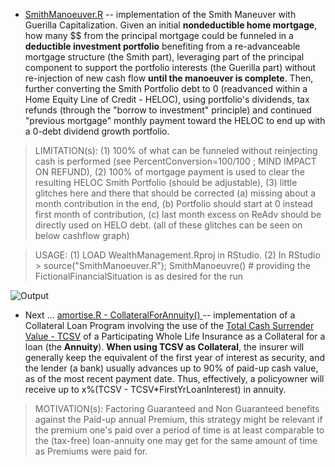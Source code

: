 * [SmithManoeuver.R](https://github.com/florentchandelier/WealthManagement/blob/master/StandaloneTesting/SmithManoeuver.R) -- implementation of the Smith Maneuver with Guerilla Capitalization. Given an initial **nondeductible 
home mortgage**, how many $$ from the principal mortgage could be funneled in a **deductible investment portfolio** benefiting from a re-advanceable mortgage structure (the Smith part), leveraging part of the principal component 
to support the portfolio interests (the Guerilla part) without re-injection of new cash flow **until the manoeuver is complete**. Then, further converting the Smith Portfolio debt to 0 
(readvanced within a Home Equity Line of Credit - HELOC), using portfolio's dividends, tax refunds (through the "borrow to investment" principle) and continued "previous mortgage" 
monthly payment toward the HELOC to end up with a 0-debt dividend growth portfolio.

> LIMITATION(s): (1) 100% of what can be funneled without reinjecting cash is performed (see PercentConversion=100/100 ; MIND IMPACT ON REFUND), (2) 100% of mortgage payment is used to clear
the resulting HELOC Smith Portfolio (should be adjustable), (3) little glitches here and there that should be corrected (a) missing about a month contribution in the end, 
(b) Portfolio should start at 0 instead first month of contribution, (c) last month excess on ReAdv should be directly used on HELO debt. 
(all of these glitches can be seen on below cashflow graph)

> USAGE: (1) LOAD WealthManagement.Rproj in RStudio. (2) In RStudio > source("SmithManoeuver.R"); SmithManoeuvre() # providing the FictionalFinancialSituation is as desired for the run

![Output](https://github.com/florentchandelier/WealthManagement/blob/master/StandaloneTesting/Images/SmithManoeuver.png?raw=true)


* Next ... [amortise.R - CollateralForAnnuity() ](amortise.R) -- implementation of a Collateral Loan Program involving the use of the [Total Cash Surrender Value - TCSV](http://en.wikipedia.org/wiki/Cash_surrender_value) of a 
Participating Whole Life Insurance as a Collateral for a loan (the **Annuity**). **When using TCSV as Collateral**, the insurer will generally keep the equivalent of the first year of interest as security, and the lender 
(a bank) usually advances up to 90% of paid-up cash value, as of the most recent payment date. Thus, effectively, a policyowner will receive up to x%(TCSV - TCSV*FirstYrLoanInterest) in annuity.

> MOTIVATION(s): Factoring Guaranteed and Non Guaranteed benefits against the Paid-up annual Premium, this strategy might be relevant if the premium one's paid over a period of time is at least comparable to the (tax-free) loan-annuity 
one may get for the same amount of time as Premiums were paid for.
